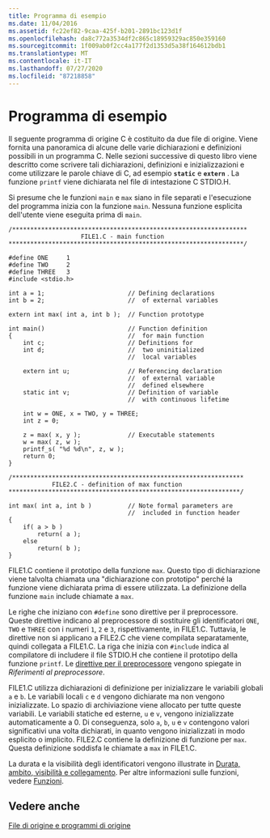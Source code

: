 ```yaml
---
title: Programma di esempio
ms.date: 11/04/2016
ms.assetid: fc22ef82-9caa-425f-b201-2891bc123d1f
ms.openlocfilehash: da8c772a3534df2c865c18959329ac850e359160
ms.sourcegitcommit: 1f009ab0f2cc4a177f2d1353d5a38f164612bdb1
ms.translationtype: MT
ms.contentlocale: it-IT
ms.lasthandoff: 07/27/2020
ms.locfileid: "87218858"
---
```

# <a name="example-program"></a>Programma di esempio

Il seguente programma di origine C è costituito da due file di origine. Viene fornita una panoramica di alcune delle varie dichiarazioni e definizioni possibili in un programma C. Nelle sezioni successive di questo libro viene descritto come scrivere tali dichiarazioni, definizioni e inizializzazioni e come utilizzare le parole chiave di C, ad esempio **`static`** e **`extern`** . La funzione `printf` viene dichiarata nel file di intestazione C STDIO.H.

Si presume che le funzioni `main` e `max` siano in file separati e l'esecuzione del programma inizia con la funzione `main`. Nessuna funzione esplicita dell'utente viene eseguita prima di `main`.

```
/*****************************************************************
                    FILE1.C - main function
*****************************************************************/

#define ONE     1
#define TWO     2
#define THREE   3
#include <stdio.h>

int a = 1;                       // Defining declarations
int b = 2;                       //  of external variables

extern int max( int a, int b );  // Function prototype

int main()                       // Function definition
{                                //  for main function
    int c;                       // Definitions for
    int d;                       //  two uninitialized
                                 //  local variables

    extern int u;                // Referencing declaration
                                 //  of external variable
                                 //  defined elsewhere
    static int v;                // Definition of variable
                                 //  with continuous lifetime

    int w = ONE, x = TWO, y = THREE;
    int z = 0;

    z = max( x, y );             // Executable statements
    w = max( z, w );
    printf_s( "%d %d\n", z, w );
    return 0;
}

/****************************************************************
            FILE2.C - definition of max function
****************************************************************/

int max( int a, int b )          // Note formal parameters are
                                 //  included in function header
{
    if( a > b )
        return( a );
    else
        return( b );
}
```

FILE1.C contiene il prototipo della funzione `max`. Questo tipo di dichiarazione viene talvolta chiamata una "dichiarazione con prototipo" perché la funzione viene dichiarata prima di essere utilizzata. La definizione della funzione `main` include chiamate a `max`.

Le righe che iniziano con `#define` sono direttive per il preprocessore. Queste direttive indicano al preprocessore di sostituire gli identificatori `ONE`, `TWO` e `THREE` con i numeri `1`, `2` e `3`, rispettivamente, in FILE1.C. Tuttavia, le direttive non si applicano a FILE2.C che viene compilata separatamente, quindi collegata a FILE1.C. La riga che inizia con `#include` indica al compilatore di includere il file STDIO.H che contiene il prototipo della funzione `printf`. Le [direttive per il preprocessore](../preprocessor/preprocessor-directives.md) vengono spiegate in *Riferimenti al preprocessore*.

FILE1.C utilizza dichiarazioni di definizione per inizializzare le variabili globali `a` e `b`. Le variabili locali `c` e `d` vengono dichiarate ma non vengono inizializzate. Lo spazio di archiviazione viene allocato per tutte queste variabili. Le variabili statiche ed esterne, `u` e `v`, vengono inizializzate automaticamente a 0. Di conseguenza, solo `a`, `b`, `u` e `v` contengono valori significativi una volta dichiarati, in quanto vengono inizializzati in modo esplicito o implicito. FILE2.C contiene la definizione di funzione per `max`. Questa definizione soddisfa le chiamate a `max` in FILE1.C.

La durata e la visibilità degli identificatori vengono illustrate in [Durata, ambito, visibilità e collegamento](../c-language/lifetime-scope-visibility-and-linkage.md). Per altre informazioni sulle funzioni, vedere [Funzioni](../c-language/functions-c.md).

## <a name="see-also"></a>Vedere anche

[File di origine e programmi di origine](../c-language/source-files-and-source-programs.md)
